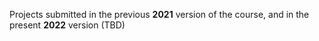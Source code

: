 Projects submitted in the previous **2021** version of the course, and in the present **2022** version (TBD)
